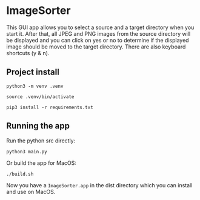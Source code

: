 # ImageSorter

This GUI app allows you to select a source and a target directory when you start it.
After that, all JPEG and PNG images from the source directory will be displayed and you can click on yes or no to determine if the displayed image should be moved to the target directory. There are also keyboard shortcuts (y & n).

## Project install
```
python3 -m venv .venv
```

```
source .venv/bin/activate
```

```
pip3 install -r requirements.txt
```

## Running the app

Run the python src directly:

```
python3 main.py
```

Or build the app for MacOS:

```
./build.sh
```

Now you have a `ImageSorter.app` in the dist directory which you can install and use on MacOS.

